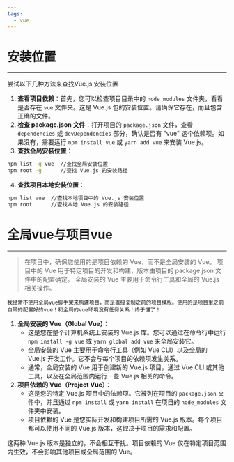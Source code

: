 ```yaml
---
tags:
  - vue
---
```

# 安装位置
----
尝试以下几种方法来查找Vue.js 安装位置
1. **查看项目依赖**：首先，您可以检查项目目录中的 `node_modules` 文件夹，看看是否存在 `vue` 文件夹。这是 Vue.js 包的安装位置。请确保它存在，而且包含正确的文件。
2. **检查 package.json 文件**：打开项目的 `package.json` 文件，查看 `dependencies` 或 `devDependencies` 部分，确认是否有 "vue" 这个依赖项。如果没有，需要运行 `npm install vue` 或 `yarn add vue` 来安装 Vue.js。
3. **查找全局安装位置**：
```bash
npm list -g vue  //查找全局安装位置
npm root -g      //查找 Vue.js 的安装路径
```
4. **查找项目本地安装位置**：
```bash
npm list vue  //查找本地项目中的 Vue.js 安装位置
npm root      //查找本地 Vue.js 的安装路径
```
# 全局vue与项目vue
----
>在项目中，确保您使用的是项目依赖的 Vue，而不是全局安装的 Vue。
>	项目中的 Vue 用于特定项目的开发和构建，版本由项目的 package.json 文件中的配置确定。
>	全局安装的 Vue 主要用于命令行工具和全局的 Vue.js 相关操作。

	我经常不使用全局vue脚手架来构建项目，而是直接复制之前的项目模版。使用的是项目里之前自带的配置好的vue！和全局的vue环境没有任何关系！终于懂了！
	
1. **全局安装的 Vue（Global Vue）**：
    - 这是您在整个计算机系统上安装的 Vue.js 库。您可以通过在命令行中运行 `npm install -g vue` 或 `yarn global add vue` 来全局安装它。
    - 全局安装的 Vue 主要用于命令行工具（例如 Vue CLI）以及全局的 Vue.js 开发工作。它不会与每个项目的依赖项发生关系。
    - 通常，全局安装的 Vue 用于创建新的 Vue.js 项目，通过 Vue CLI 或其他工具，以及在全局范围内运行一些 Vue.js 相关的命令。
2. **项目依赖的 Vue（Project Vue）**：
    - 这是您的特定 Vue.js 项目中的依赖项。它被列在项目的 `package.json` 文件中，并且通过 `npm install` 或 `yarn install` 在项目的 `node_modules` 文件夹中安装。
    - 项目依赖的 Vue 是您实际开发和构建项目所需的 Vue.js 版本。每个项目都可以使用不同的 Vue.js 版本，这取决于项目的需求和配置。

这两种 Vue.js 版本是独立的，不会相互干扰。项目依赖的 Vue 仅在特定项目范围内生效，不会影响其他项目或全局范围的 Vue。